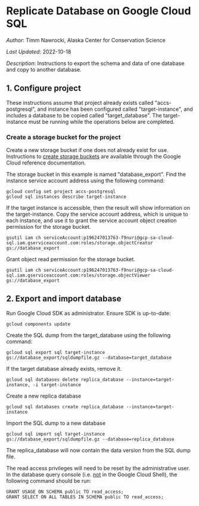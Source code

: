 # Replicate Database on Google Cloud SQL

*Author*: Timm Nawrocki, Alaska Center for Conservation Science

*Last Updated*: 2022-10-18

*Description*: Instructions to export the schema and data of one database and copy to another database.

## 1. Configure project
These instructions assume that project already exists called "accs-postgresql", and instance has been configured called "target-instance", and includes a database to be copied called "target_database". The target-instance must be running while the operations below are completed.

### Create a storage bucket for the project
Create a new storage bucket if one does not already exist for use. Instructions to [create storage buckets](https://cloud.google.com/storage/docs/creating-buckets) are available through the Google Cloud reference documentation.

The storage bucket in this example is named "database_export". Find the instance service account address using the following command:

```
gcloud config set project accs-postgresql
gcloud sql instances describe target-instance
```

If the target instance is accessible, then the result will show information on the target-instance. Copy the service account address, which is unique to each instance, and use it to grant the service account object creation permission for the storage bucket.

```
gsutil iam ch serviceAccount:p196247013763-f9nuri@gcp-sa-cloud-sql.iam.gserviceaccount.com:roles/storage.objectCreator gs://database_export
```

Grant object read permission for the storage bucket.

```
gsutil iam ch serviceAccount:p196247013763-f9nuri@gcp-sa-cloud-sql.iam.gserviceaccount.com:roles/storage.objectViewer gs://database_export
```

## 2. Export and import database

Run Google Cloud SDK as administrator. Ensure SDK is up-to-date:

```
gcloud components update
```

Create the SQL dump from the target_database using the following command:

```
gcloud sql export sql target-instance gs://database_export/sqldumpfile.gz --database=target_database
```

If the target database already exists, remove it.

```
gcloud sql databases delete replica_database --instance=target-instance, -i target-instance
```

Create a new replica database

```
gcloud sql databases create replica_database --instance=target-instance
```

Import the SQL dump to a new database

```
gcloud sql import sql target-instance gs://database_export/sqldumpfile.gz --database=replica_database
```

The replica_database will now contain the data version from the SQL dump file.

The read access privileges will need to be reset by the administrative user. In the database query console (i.e. <u>not</u> in the Google Cloud Shell), the following command should be run:

```
GRANT USAGE ON SCHEMA public TO read_access;
GRANT SELECT ON ALL TABLES IN SCHEMA public TO read_access;
```


